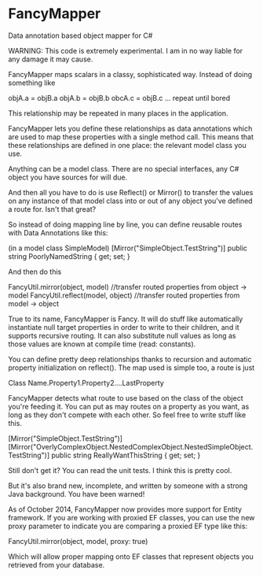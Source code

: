 FancyMapper
===========

Data annotation based object mapper for C#

WARNING: This code is extremely experimental. I am in no way liable for any damage it may cause.

FancyMapper maps scalars in a classy, sophisticated way. Instead of doing something like 

objA.a = objB.a
objA.b = objB.b
obcA.c = objB.c
...
repeat until bored

This relationship may be repeated in many places in the application.

FancyMapper lets you define these relationships as data annotations which are used to map these properties with a single
method call. This means that these relationships are defined in one place: the relevant model class you use.

Anything can be a model class. There are no special interfaces, any C# object you have sources for will due.

And then all you have to do is use Reflect() or Mirror() to transfer the values on any instance of that model class into or out of any object you've defined a route for. Isn't that great?

So instead of doing mapping line by line, you can define reusable routes with Data Annotations like this:

(in a model class SimpleModel)
[Mirror("SimpleObject.TestString")]
public string PoorlyNamedString { get; set; }

And then do this

FancyUtil.mirror(object, model) //transfer routed properties from object -> model
FancyUtil.reflect(model, object) //transfer routed properties from model -> object

True to its name, FancyMapper is Fancy. It will do stuff like automatically instantiate null target properties in order to
write to their children, and it supports recursive routing. It can also substitute null values as long as those values are
known at compile time (read: constants).

You can define pretty deep relationships thanks to recursion and automatic property initialization on reflect(). The map
used is simple too, a route is just

Class Name.Property1.Property2....LastProperty

FancyMapper detects what route to use based on the class of the object you're feeding it. You can put as may routes on
a property as you want, as long as they don't compete with each other. So feel free to write stuff like this.

[Mirror("SimpleObject.TestString")]
[Mirror("OverlyComplexObject.NestedComplexObject.NestedSimpleObject.TestString")]
public string ReallyWantThisString { get; set; }

Still don't get it? You can read the unit tests. I think this is pretty cool.

But it's also brand new, incomplete, and written by someone with a strong Java background. You have been warned!

As of October 2014, FancyMapper now provides more support for Entity framework. If you are working with proxied EF
classes, you can use the new proxy parameter to indicate you are comparing a proxied EF type like this:

FancyUtil.mirror(object, model, proxy: true)

Which will allow proper mapping onto EF classes that represent objects you retrieved from your database.
